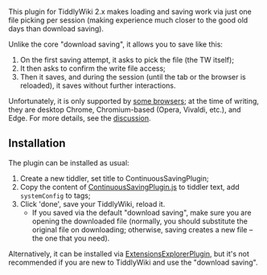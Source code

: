 This plugin for TiddlyWiki 2.x makes loading and saving work via just one file picking per session
(making experience much closer to the good old days than download saving).

Unlike the core "download saving", it allows you to save like this:

1. On the first saving attempt, it asks to pick the file (the TW itself);
2. It then asks to confirm the write file access;
3. Then it saves, and during the session (until the tab or the browser is reloaded), it saves without further interactions.

Unfortunately, it is only supported by [some browsers](https://caniuse.com/?search=showOpenFilePicker);
at the time of writing, they are desktop Chrome, Chromium-based (Opera, Vivaldi, etc.), and Edge.
For more details, see the [discussion](https://groups.google.com/g/tiddlywikiclassic/c/Pp_lGvxGn0k).

Installation
------------
The plugin can be installed as usual:

1. Create a new tiddler, set title to ContinuousSavingPlugin;
2. Copy the content of [ContinuousSavingPlugin.js](https://github.com/YakovL/TiddlyWiki_ContinuousSavingPlugin/blob/main/ContinuousSavingPlugin.js) to tiddler text, add `systemConfig` to tags;
3. Click 'done', save your TiddlyWiki, reload it.
   * If you saved via the default "download saving", make sure you are opening the downloaded file (normally, you should substitute the original file on downloading; otherwise, saving creates a new file – the one that you need).

Alternatively, it can be installed via [ExtensionsExplorerPlugin](https://github.com/YakovL/TiddlyWiki_ExtensionsExplorerPlugin), but it's not recommended if you are new to TiddlyWiki and use the "download saving".
